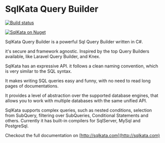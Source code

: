 # SqlKata Query Builder

[![Build status](https://ci.appveyor.com/api/projects/status/bh022c0ol5u6s41p?svg=true)](https://ci.appveyor.com/project/ahmad-moussawi/querybuilder)

[![SqlKata on Nuget](https://img.shields.io/nuget/vpre/SqlKata.svg)](https://www.nuget.org/packages/SqlKata)

SqlKata Query Builder is a powerful Sql Query Builder written in C#.

it's secure and framework agnostic. Inspired by the top Query Builders available, like Laravel Query Builder, and Knex.

SqlKata has an expressive API. it follows a clean naming convention, which is very similar to the SQL syntax.

It makes writing SQL queries easy and funny, with no need to read long pages of documentations.

It provides a level of abstraction over the supported database engines, that allows you to work with multiple databases with the same unified API.

SqlKata supports complex queries, such as nested conditions, selection from SubQuery, filtering over SubQueries, Conditional Statements and others. Currently it has built-in compilers for SqlServer, MySql and PostgreSql.

Checkout the full documentation on [http://sqlkata.com](http://sqlkata.com)

